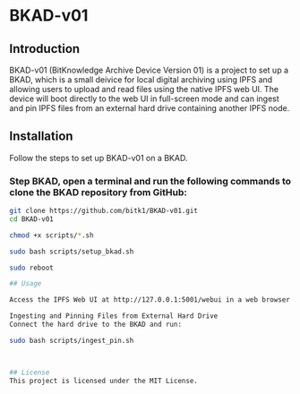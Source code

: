 # BKAD-v01

## Introduction
BKAD-v01 (BitKnowledge Archive Device Version 01) is a project to set up a BKAD, which is a small deivice for local digital archiving using IPFS and allowing users to upload and read files using the native IPFS web UI. The device will boot directly to the web UI in full-screen mode and can ingest and pin IPFS files from an external hard drive containing another IPFS node.

## Installation
Follow the steps to set up BKAD-v01 on a BKAD.

### Step BKAD, open a terminal and run the following commands to clone the BKAD repository from GitHub:
```bash
git clone https://github.com/bitk1/BKAD-v01.git
cd BKAD-v01

chmod +x scripts/*.sh

sudo bash scripts/setup_bkad.sh

sudo reboot

## Usage

Access the IPFS Web UI at http://127.0.0.1:5001/webui in a web browser

Ingesting and Pinning Files from External Hard Drive
Connect the hard drive to the BKAD and run:

sudo bash scripts/ingest_pin.sh



## License
This project is licensed under the MIT License.


